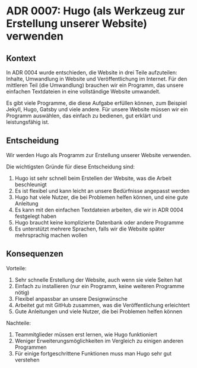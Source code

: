 # ADR 0007: Hugo (als Werkzeug zur Erstellung unserer Website) verwenden

## Kontext

In ADR 0004 wurde entschieden, die Website in drei Teile aufzuteilen: Inhalte, Umwandlung in Website und
Veröffentlichung im Internet. Für den mittleren Teil (die Umwandlung) brauchen wir ein Programm, das unsere einfachen
Textdateien in eine vollständige Website umwandelt.

Es gibt viele Programme, die diese Aufgabe erfüllen können, zum Beispiel Jekyll, Hugo, Gatsby und viele andere. Für
unsere Website müssen wir ein Programm auswählen, das einfach zu bedienen, gut erklärt und leistungsfähig ist.

## Entscheidung

Wir werden Hugo als Programm zur Erstellung unserer Website verwenden.

Die wichtigsten Gründe für diese Entscheidung sind:

1. Hugo ist sehr schnell beim Erstellen der Website, was die Arbeit beschleunigt
2. Es ist flexibel und kann leicht an unsere Bedürfnisse angepasst werden
3. Hugo hat viele Nutzer, die bei Problemen helfen können, und eine gute Anleitung
4. Es kann mit den einfachen Textdateien arbeiten, die wir in ADR 0004 festgelegt haben
5. Hugo braucht keine komplizierte Datenbank oder andere Programme
6. Es unterstützt mehrere Sprachen, falls wir die Website später mehrsprachig machen wollen

## Konsequenzen

Vorteile:

1. Sehr schnelle Erstellung der Website, auch wenn sie viele Seiten hat
2. Einfach zu installieren (nur ein Programm, keine weiteren Programme nötig)
3. Flexibel anpassbar an unsere Designwünsche
4. Arbeitet gut mit GitHub zusammen, was die Veröffentlichung erleichtert
5. Gute Anleitungen und viele Nutzer, die bei Problemen helfen können

Nachteile:

1. Teammitglieder müssen erst lernen, wie Hugo funktioniert
2. Weniger Erweiterungsmöglichkeiten im Vergleich zu einigen anderen Programmen
3. Für einige fortgeschrittene Funktionen muss man Hugo sehr gut verstehen
